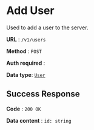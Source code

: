 # Add User

Used to add a user to the server.

**URL** : `/v1/users`

**Method** : `POST`

**Auth required** :

**Data type**: [`User`](user.md)

## Success Response

**Code** : `200 OK`

**Data content** : `id: string`

